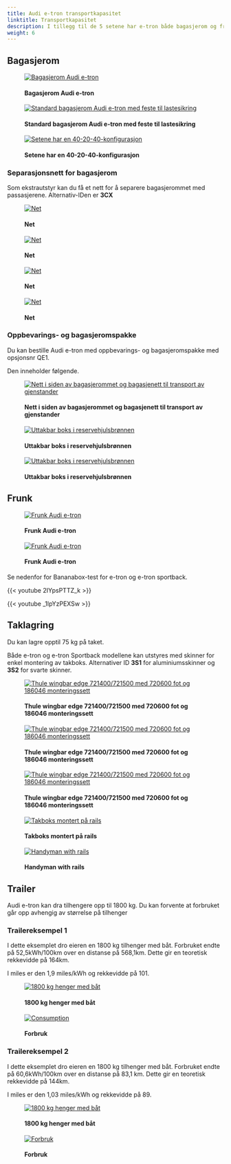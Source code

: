 ```yaml
---
title: Audi e-tron transportkapasitet 
linktitle: Transportkapasitet 
description: I tillegg til de 5 setene har e-tron både bagasjerom og frunk i tillegg til takoppbevaring og tilhengermuligheter.
weight: 6
---
```

<!-- markdownlint-disable MD033 -->
## Bagasjerom

<figure>
    <a href="https://media.electrichasgoneaudi.net/multimedia/models/e-tron/transportation/trunk_1.jpg">
        <img src="https://media.electrichasgoneaudi.net/multimedia/models/e-tron/transportation/trunk_1s.jpg" alt="Bagasjerom Audi e-tron" title="Bagasjerom Audi e-tron">
    </a>
    <figcaption><h4>Bagasjerom Audi e-tron</h4></figcaption>
</figure>

<figure>
    <a href="https://media.electrichasgoneaudi.net/multimedia/models/e-tron/transportation/trunk_5.jpg">
        <img src="https://media.electrichasgoneaudi.net/multimedia/models/e-tron/transportation/trunk_5s.jpg" alt="Standard bagasjerom Audi e-tron med feste til lastesikring" title="Standard bagasjerom Audi e-tron med feste til lastesikring">
    </a>
    <figcaption><h4>Standard bagasjerom Audi e-tron med feste til lastesikring</h4></figcaption>
</figure>

<figure>
    <a href="https://media.electrichasgoneaudi.net/multimedia/models/e-tron/transportation/trunk_3.jpg">
        <img src="https://media.electrichasgoneaudi.net/multimedia/models/e-tron/transportation/trunk_3s.jpg" alt="Setene har en 40-20-40-konfigurasjon" title="Setene har en 40-20-40-konfigurasjon">
    </a>
    <figcaption><h4>Setene har en 40-20-40-konfigurasjon</h4></figcaption>
</figure>

### Separasjonsnett for bagasjerom

Som ekstrautstyr kan du få et nett for å separere bagasjerommet med passasjerene.
Alternativ-IDen er **3CX**


<figure>
    <a href="https://media.electrichasgoneaudi.net/multimedia/models/e-tron/transportation/net1.jpg">
        <img src="https://media.electrichasgoneaudi.net/multimedia/models/e-tron/transportation/net1s.jpg" alt="Net" title="Net">
    </a>
    <figcaption><h4>Net</h4></figcaption>
</figure>

<figure>
    <a href="https://media.electrichasgoneaudi.net/multimedia/models/e-tron/transportation/net2.jpg">
        <img src="https://media.electrichasgoneaudi.net/multimedia/models/e-tron/transportation/net2s.jpg" alt="Net" title="Net">
    </a>
    <figcaption><h4>Net</h4></figcaption>
</figure>

<figure>
    <a href="https://media.electrichasgoneaudi.net/multimedia/models/e-tron/transportation/net3.jpg">
        <img src="https://media.electrichasgoneaudi.net/multimedia/models/e-tron/transportation/net3s.jpg" alt="Net" title="Net">
    </a>
    <figcaption><h4>Net</h4></figcaption>
</figure>

<figure>
    <a href="https://media.electrichasgoneaudi.net/multimedia/models/e-tron/transportation/net4.jpg">
        <img src="https://media.electrichasgoneaudi.net/multimedia/models/e-tron/transportation/net4s.jpg" alt="Net" title="Net">
    </a>
    <figcaption><h4>Net</h4></figcaption>
</figure>

### Oppbevarings- og bagasjeromspakke

Du kan bestille Audi e-tron med oppbevarings- og bagasjeromspakke med opsjonsnr QE1.

Den inneholder følgende.

<figure>
    <a href="https://media.electrichasgoneaudi.net/multimedia/models/e-tron/transportation/qe1_1.jpg">
        <img src="https://media.electrichasgoneaudi.net/multimedia/models/e-tron/transportation/qe1_1s.jpg" alt="Nett i siden av bagasjerommet og bagasjenett til transport av gjenstander" title="Nett i siden av bagasjerommet og bagasjenett til transport av gjenstander">
    </a>
    <figcaption><h4>Nett i siden av bagasjerommet og bagasjenett til transport av gjenstander</h4></figcaption>
</figure>

<figure>
    <a href="https://media.electrichasgoneaudi.net/multimedia/models/e-tron/transportation/storagebox_trunk.jpg">
        <img src="https://media.electrichasgoneaudi.net/multimedia/models/e-tron/transportation/storagebox_trunks.jpg" alt="Uttakbar boks i reservehjulsbrønnen" title="Uttakbar boks i reservehjulsbrønnen">
    </a>
    <figcaption><h4>Uttakbar boks i reservehjulsbrønnen</h4></figcaption>
</figure>

<figure>
    <a href="https://media.electrichasgoneaudi.net/multimedia/models/e-tron/transportation/storagebox_trunk_2.jpg">
        <img src="https://media.electrichasgoneaudi.net/multimedia/models/e-tron/transportation/storagebox_trunk_2s.jpg" alt="Uttakbar boks i reservehjulsbrønnen" title="Uttakbar boks i reservehjulsbrønnen">
    </a>
    <figcaption><h4>Uttakbar boks i reservehjulsbrønnen</h4></figcaption>
</figure>

## Frunk

<figure>
    <a href="https://media.electrichasgoneaudi.net/multimedia/models/e-tron/transportation/frunk_1.jpg">
        <img src="https://media.electrichasgoneaudi.net/multimedia/models/e-tron/transportation/frunk_1s.jpg" alt="Frunk Audi e-tron" title="Frunk Audi e-tron">
    </a>
    <figcaption><h4>Frunk Audi e-tron</h4></figcaption>
</figure>

<figure>
    <a href="https://media.electrichasgoneaudi.net/multimedia/models/e-tron/transportation/frunk_2.jpg">
        <img src="https://media.electrichasgoneaudi.net/multimedia/models/e-tron/transportation/frunk_2s.jpg" alt="Frunk Audi e-tron" title="Frunk Audi e-tron">
    </a>
    <figcaption><h4>Frunk Audi e-tron</h4></figcaption>
</figure>

Se nedenfor for Bananabox-test for e-tron og e-tron sportback.

{{< youtube 2IYpsPTTZ_k >}}

{{< youtube _1lpYzPEXSw >}}

## Taklagring

Du kan lagre opptil 75 kg på taket.

Både e-tron og e-tron Sportback modellene kan utstyres med skinner for enkel montering av takboks.
Alternativer ID **3S1** for aluminiumsskinner og **3S2** for svarte skinner.


<figure>
    <a href="https://media.electrichasgoneaudi.net/multimedia/models/e-tron/transportation/rails1.jpg">
        <img src="https://media.electrichasgoneaudi.net/multimedia/models/e-tron/transportation/rails1s.jpg" alt="Thule wingbar edge 721400/721500 med 720600 fot og 186046 monteringssett" title="Thule wingbar edge 721400/721500 med 720600 fot og 186046 monteringssett">
    </a>
    <figcaption><h4>Thule wingbar edge 721400/721500 med 720600 fot og 186046 monteringssett</h4></figcaption>
</figure>

<figure>
    <a href="https://media.electrichasgoneaudi.net/multimedia/models/e-tron/transportation/rails2.jpg">
        <img src="https://media.electrichasgoneaudi.net/multimedia/models/e-tron/transportation/rails2s.jpg" alt="Thule wingbar edge 721400/721500 med 720600 fot og 186046 monteringssett" title="Thule wingbar edge 721400/721500 med 720600 fot og 186046 monteringssett">
    </a>
    <figcaption><h4>Thule wingbar edge 721400/721500 med 720600 fot og 186046 monteringssett</h4></figcaption>
</figure>

<figure>
    <a href="https://media.electrichasgoneaudi.net/multimedia/models/e-tron/transportation/rails3.jpg">
        <img src="https://media.electrichasgoneaudi.net/multimedia/models/e-tron/transportation/rails3s.jpg" alt="Thule wingbar edge 721400/721500 med 720600 fot og 186046 monteringssett" title="Thule wingbar edge 721400/721500 med 720600 fot og 186046 monteringssett">
    </a>
    <figcaption><h4>Thule wingbar edge 721400/721500 med 720600 fot og 186046 monteringssett</h4></figcaption>
</figure>

<figure>
    <a href="https://media.electrichasgoneaudi.net/multimedia/models/e-tron/transportation/roofbox1.jpg">
        <img src="https://media.electrichasgoneaudi.net/multimedia/models/e-tron/transportation/roofbox1s.jpg" alt="Takboks montert på rails" title="Takboks montert på rails">
    </a>
    <figcaption><h4>Takboks montert på rails</h4></figcaption>
</figure>

<figure>
    <a href="https://media.electrichasgoneaudi.net/multimedia/models/e-tron/transportation/handymanrails.jpg">
        <img src="https://media.electrichasgoneaudi.net/multimedia/models/e-tron/transportation/handymanrailss.jpg" alt="Handyman with rails" title="Handyman with rails">
    </a>
    <figcaption><h4>Handyman with rails</h4></figcaption>
</figure>

## Trailer

Audi e-tron kan dra tilhengere opp til 1800 kg. Du kan forvente at forbruket går opp avhengig av størrelse på tilhenger

### Trailereksempel 1

I dette eksemplet dro eieren en 1800 kg tilhenger med båt. Forbruket endte på 52,5kWh/100km over en distanse
på 568,1km. Dette gir en teoretisk rekkevidde på 164km.

I miles er den 1,9 miles/kWh og rekkevidde på 101.

<figure>
    <a href="https://media.electrichasgoneaudi.net/multimedia/models/e-tron/transportation/trailerexample1b.jpg">
        <img src="https://media.electrichasgoneaudi.net/multimedia/models/e-tron/transportation/trailerexample1bs.jpg" alt="1800 kg henger med båt" title="1800 kg henger med båt">
    </a>
    <figcaption><h4>1800 kg henger med båt</h4></figcaption>
</figure>

<figure>
    <a href="https://media.electrichasgoneaudi.net/multimedia/models/e-tron/transportation/trailerxample1a.jpg">
        <img src="https://media.electrichasgoneaudi.net/multimedia/models/e-tron/transportation/trailerxample1as.jpg" alt="Consumption" title="Forbruk">
    </a>
    <figcaption><h4>Forbruk</h4></figcaption>
</figure>

### Trailereksempel 2

I dette eksemplet dro eieren en 1800 kg tilhenger med båt. Forbruket endte på 60,6kWh/100km over en distanse
på 83,1 km. Dette gir en teoretisk rekkevidde på 144km.

I miles er den 1,03 miles/kWh og rekkevidde på 89.

<figure>
    <a href="https://media.electrichasgoneaudi.net/multimedia/models/e-tron/transportation/trailerexample2b.jpg">
        <img src="https://media.electrichasgoneaudi.net/multimedia/models/e-tron/transportation/trailerexample2bs.jpg" alt="1800 kg henger med båt" title="1800 kg henger med båt">
    </a>
    <figcaption><h4>1800 kg henger med båt</h4></figcaption>
</figure>

<figure>
    <a href="https://media.electrichasgoneaudi.net/multimedia/models/e-tron/transportation/trailerxample2a.jpg">
        <img src="https://media.electrichasgoneaudi.net/multimedia/models/e-tron/transportation/trailerexample2as.jpg" alt="Forbruk" title="Forbruk">
    </a>
    <figcaption><h4>Forbruk</h4></figcaption>
</figure>
